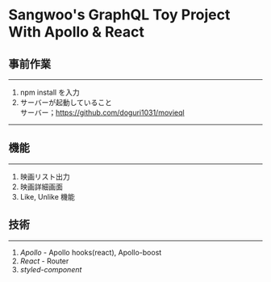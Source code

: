 # Sangwoo's GraphQL Toy Project With Apollo & React

## 事前作業

---

1. npm install を入力
2. サーバーが起動していること<br>
   サーバー；https://github.com/doguri1031/movieql
   <br />

---

## 機能

---

1. 映画リスト出力
2. 映画詳細画面
3. Like, Unlike 機能

## 技術

---

1. _Apollo_ - Apollo hooks(react), Apollo-boost
2. _React_ - Router
3. _styled-component_
